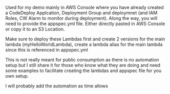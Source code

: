 Used for my demo mainly in AWS Console where you have already created a CodeDeploy Applcation, Deployment Group and deploymnet (and IAM Roles, CW Alarm to monitor during deployment).
Along the way, you will need to provide the appspec.yml file. Either directly pasted in AWS Console or copy it to an S3 Location.

Make sure to deploy these Lambdas first and create 2 versions for the main lambda (myHelloWorldLambda), create a lambda alias for the main lambda since this is referenced in appspec.yml

This is not really meant for public consumption as there is no automation setup but I still share it for those who know what they are doing
and need some examples to facilitate creating the lambdas and appspec file for you own setup. 

I will probably add the automation as time allows
